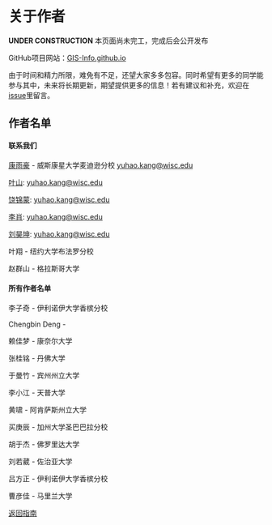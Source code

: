 # 关于作者

**UNDER CONSTRUCTION** 本页面尚未完工，完成后会公开发布

GitHub项目网站：[GIS-Info.github.io](https://github.com/GIS-Info/GIS-Info.github.io)

由于时间和精力所限，难免有不足，还望大家多多包容。同时希望有更多的同学能参与其中，未来将长期更新，期望提供更多的信息！若有建议和补充，欢迎在[issue](https://github.com/GIS-Info/GIS-Info.github.io/issues)里留言。

## 作者名单

#### 联系我们
[康雨豪](https://www.kkyyhh96.site) - 威斯康星大学麦迪逊分校 [yuhao.kang@wisc.edu](mailto:yuhao.kang@wisc.edu)

[叶山](https://github.com/kkyyhh96): [yuhao.kang@wisc.edu](mailto:yuhao.kang@wisc.edu)

[饶锦蒙](https://github.com/kkyyhh96): [yuhao.kang@wisc.edu](mailto:yuhao.kang@wisc.edu)

[李肖](https://github.com/kkyyhh96): [yuhao.kang@wisc.edu](mailto:yuhao.kang@wisc.edu)

[刘昊坤](https://github.com/kkyyhh96): [yuhao.kang@wisc.edu](mailto:yuhao.kang@wisc.edu)

叶翔 - 纽约大学布法罗分校

赵群山 - 格拉斯哥大学
<!-- 这份GIS留学指南由[康雨豪](https://github.com/kkyyhh96)发起，并由不同作者提供资料完成，相关贡献者列于学校名称之后，部分学校名称后无贡献者，是因为该校信息的提供者不愿意透露姓名。这篇文章原发于[知乎](https://zhuanlan.zhihu.com/p/82774812)，该GitHub网页文档由[叶山](https://github.com/yeshancqcq)创建。由于时间和精力所限，难免有不足，还望大家多多包容。同时希望有更多的同学能参与其中，未来将长期更新，期望提供更多的信息！若有建议和补充，欢迎在[issue](https://github.com/GIS-Info/GIS-Info.github.io/issues)里留言。 -->


#### 所有作者名单

李子奇 - 伊利诺伊大学香槟分校

Chengbin Deng -

赖佳梦 - 康奈尔大学

张桂铭 - 丹佛大学

于曼竹 - 宾州州立大学

李小江 - 天普大学

黄啸 - 阿肯萨斯州立大学

买庚辰 - 加州大学圣巴巴拉分校

胡于杰 - 佛罗里达大学

刘若葳 - 佐治亚大学

吕方正 - 伊利诺伊大学香槟分校

曹彦佳 - 马里兰大学

[返回指南](https://gis-info.github.io/)
